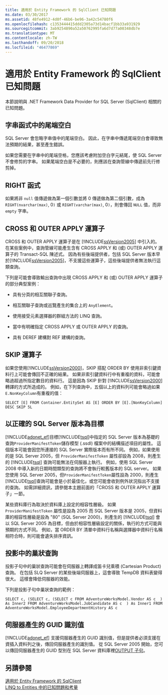 ```yaml
---
title: 適用於 Entity Framework 的 SqlClient 已知問題
ms.date: 03/30/2017
ms.assetid: 48fe4912-4d0f-46b6-be96-3a42c54780f6
ms.openlocfilehash: c1353444415ddd2305a73d14bacf1bb33a931929
ms.sourcegitcommit: 3ab9254890a52a50762995fa6d7d77a00348db7e
ms.translationtype: MT
ms.contentlocale: zh-TW
ms.lasthandoff: 09/20/2018
ms.locfileid: "46477869"
---
```

# <a name="known-issues-in-sqlclient-for-entity-framework"></a>適用於 Entity Framework 的 SqlClient 已知問題
本節說明與 .NET Framework Data Provider for SQL Server (SqlClient) 相關的已知問題。  
  
## <a name="trailing-spaces-in-string-functions"></a>字串函式中的尾端空白  
 SQL Server 會忽略字串值中的尾端空白。 因此，在字串中傳遞尾端空白會導致無法預期的結果，甚至產生錯誤。  
  
 如果您需要在字串中的尾端空格，您應該考慮附加空白字元結尾，使 SQL Server 不會修剪的字串。 如果尾端空白是不必要的，則應該在查詢管線中傳遞前先行修剪掉。  
  
## <a name="right-function"></a>RIGHT 函式  
 如果將非 `null` 值傳遞做為第一個引數並將 0 傳遞做為第二個引數，成為 `RIGHT(nvarchar(max)`, 0`)` 或 `RIGHT(varchar(max)`, 0`)`，則會傳回 `NULL` 值，而非 `empty` 字串。  
  
## <a name="cross-and-outer-apply-operators"></a>CROSS 和 OUTER APPLY 運算子  
 CROSS 和 OUTER APPLY 運算子是在 [!INCLUDE[ssVersion2005](../../../../../includes/ssversion2005-md.md)] 中引入的。 在某些案例中，查詢管線可能產生含有 CROSS APPLY 和 (或) OUTER APPLY 運算子的 Transact-SQL 陳述式。 因為有些後端提供者，包括 SQL Server 版本早於[!INCLUDE[ssVersion2005](../../../../../includes/ssversion2005-md.md)]，不支援這些運算子，這些後端提供者無法執行這類查詢。  
  
 下列是可能會導致輸出查詢中出現 CROSS APPLY 和 (或) OUTER APPLY 運算子的部分典型案例：  
  
-   具有分頁的相互關聯子查詢。  
  
-   相互關聯子查詢或巡覽產生的集合上的 `AnyElement`。  
  
-   使用接受元素選擇器的群組方法的 LINQ 查詢。  
  
-   當中有明確指定 CROSS APPLY 或 OUTER APPLY 的查詢。  
  
-   具有 DEREF 建構對 REF 建構的查詢。  
  
## <a name="skip-operator"></a>SKIP 運算子  
 如果您使用[!INCLUDE[ssVersion2000](../../../../../includes/ssversion2000-md.md)]，SKIP 搭配 ORDER BY 使用非索引鍵資料行上可能會傳回不正確的結果。 如果非索引鍵資料行中有重複的資料，可能會略過超過所指定數目的資料行。 這是因為 SKIP 針對 [!INCLUDE[ssVersion2000](../../../../../includes/ssversion2000-md.md)] 轉譯的方式所造成的。 例如，在下列查詢中，五個以上的資料列可能會略過如果`E.NonKeyColumn`有重複的值：  
  
```  
SELECT [E] FROM Container.EntitySet AS [E] ORDER BY [E].[NonKeyColumn] DESC SKIP 5L  
```  
  
## <a name="targeting-the-correct-sql-server-version"></a>以正確的 SQL Server 版本為目標  
 [!INCLUDE[adonet_ef](../../../../../includes/adonet-ef-md.md)]目標[!INCLUDE[tsql](../../../../../includes/tsql-md.md)]中指定的 SQL Server 版本為基礎的查詢`ProviderManifestToken`儲存模型 (.ssdl) 檔案中的結構描述項目的屬性。 這個版本可能會因您所連接的 SQL Server 實際版本而有所不同。 例如，如果使用的是 SQL Server 2005，但 `ProviderManifestToken` 屬性卻設為 2008，則產生的 [!INCLUDE[tsql](../../../../../includes/tsql-md.md)] 查詢可能無法在伺服器上執行。 例如，使用 SQL Server 2008 中導入新的日期時間類型的查詢將不會執行較舊版本的 SQL server。 如果您使用 SQL Server 2005，但`ProviderManifestToken`屬性設為 2000，則產生[!INCLUDE[tsql](../../../../../includes/tsql-md.md)]查詢可能會是小於最佳化，或您可能會收到例外狀況指出不支援的查詢。 如需詳細資訊，請參閱本主題前面的「CROSS 和 OUTER APPLY 運算子」一節。  
  
 某些資料庫行為取決於資料庫上設定的相容性層級。 如果 `ProviderManifestToken` 屬性是設為 2005 而 SQL Server 版本是 2005，但資料庫的相容性層級是設為 "80" (SQL Server 2000)，則產生的 [!INCLUDE[tsql](../../../../../includes/tsql-md.md)] 會以 SQL Server 2005 為目標，但由於相容性層級設定的關係，執行的方式可能與預期的方式不同。 例如，當 ORDER BY 清單中資料行名稱與選擇器中資料行名稱相符合時，則可能會遺失排序資訊。  
  
## <a name="nested-queries-in-projection"></a>投影中的巢狀查詢  
 投影子句中的巢狀查詢可能會在伺服器上轉譯成笛卡兒乘積 (Cartesian Product) 查詢。 在包括 SLQ Server 的某些後端伺服器上，這會導致 TempDB 資料表變得很大。 這樣會降低伺服器的效能。  
  
 下列是投影子句中巢狀查詢的範例：  
  
```  
SELECT c, (SELECT c, (SELECT c FROM AdventureWorksModel.Vendor AS c  ) As Inner2 FROM AdventureWorksModel.JobCandidate AS c  ) As Inner1 FROM AdventureWorksModel.EmployeeDepartmentHistory AS c  
```  
  
## <a name="server-generated-guid-identity-values"></a>伺服器產生的 GUID 識別值  
 [!INCLUDE[adonet_ef](../../../../../includes/adonet-ef-md.md)] 支援伺服器產生的 GUID 識別值，但是提供者必須支援在資插入資料列之後，傳回伺服器產生的識別值。 從 SQL Server 2005 開始，您可以傳回伺服器產生的 GUID 型別在 SQL Server 資料庫裡[OUTPUT 子句](https://go.microsoft.com/fwlink/?LinkId=169400)。  
  
## <a name="see-also"></a>另請參閱  
 [適用於 Entity Framework 的 SqlClient](../../../../../docs/framework/data/adonet/ef/sqlclient-for-the-entity-framework.md)  
 [LINQ to Entities 中的已知問題和考量](../../../../../docs/framework/data/adonet/ef/language-reference/known-issues-and-considerations-in-linq-to-entities.md)
